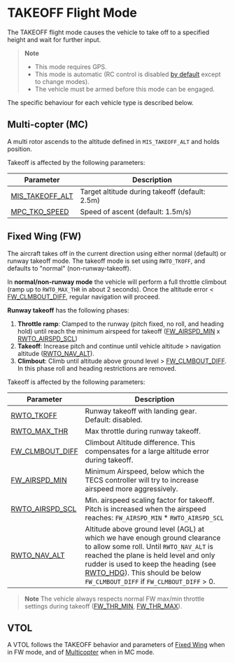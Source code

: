 # TAKEOFF Flight Mode

The TAKEOFF flight mode causes the vehicle to take off to a specified height and wait for further input.

> **Note** 
>  * This mode requires GPS.
>  * This mode is automatic (RC control is disabled [by default](../advanced_config/parameter_reference.md#COM_RC_OVERRIDE) except to change modes).
>  * The vehicle must be armed before this mode can be engaged.

The specific behaviour for each vehicle type is described below.

## Multi-copter (MC)

A multi rotor ascends to the altitude defined in `MIS_TAKEOFF_ALT` and holds position.

Takeoff is affected by the following parameters:

Parameter | Description
--- | ---
[MIS_TAKEOFF_ALT](../advanced_config/parameter_reference.md#MIS_TAKEOFF_ALT) | Target altitude during takeoff (default: 2.5m)
[MPC_TKO_SPEED](../advanced_config/parameter_reference.md#MPC_TKO_SPEED) | Speed of ascent (default: 1.5m/s)

## Fixed Wing (FW)

The aircraft takes off in the current direction using either normal (default) or runway takeoff mode. The takeoff mode is set using `RWTO_TKOFF`, and defaults to "normal" (non-runway-takeoff).

In **normal/non-runway mode** the vehicle will perform a full throttle climbout (ramp up to `RWTO_MAX_THR` in about 2 seconds). Once the altitude error < [FW_CLMBOUT_DIFF](../advanced_config/parameter_reference.md#FW_CLMBOUT_DIFF), regular navigation will proceed. 

<!-- WHAT DOES THIS MEAN 
>      - optionally blocked by the launch detector (FW Launch detection)
- what comes next - ie what is "regular navigation"
-->

**Runway takeoff** has the following phases:

1. **Throttle ramp**: Clamped to the runway (pitch fixed, no roll, and heading hold) until reach the minimum airspeed for takeoff ([FW_AIRSPD_MIN](../advanced_config/parameter_reference.md#FW_AIRSPD_MIN) x [RWTO_AIRSPD_SCL](../advanced_config/parameter_reference.md#RWTO_AIRSPD_SCL)) 
1. **Takeoff**: Increase pitch and continue until vehicle altitude > navigation altitude ([RWTO_NAV_ALT](../advanced_config/parameter_reference.md#RWTO_NAV_ALT)).
1. **Climbout**: Climb until altitude above ground level > [FW_CLMBOUT_DIFF](../advanced_config/parameter_reference.md#FW_CLMBOUT_DIFF). In this phase roll and heading restrictions are removed.

Takeoff is affected by the following parameters:

Parameter | Description
--- | ---
[RWTO_TKOFF](../advanced_config/parameter_reference.md#RWTO_TKOFF) | Runway takeoff with landing gear. Default: disabled.
[RWTO_MAX_THR](../advanced_config/parameter_reference.md#RWTO_MAX_THR) | Max throttle during runway takeoff.
[FW_CLMBOUT_DIFF](../advanced_config/parameter_reference.md#FW_CLMBOUT_DIFF) | Climbout Altitude difference. This compensates for a large altitude error during takeoff.
[FW_AIRSPD_MIN](../advanced_config/parameter_reference.md#FW_AIRSPD_MIN) | Minimum Airspeed, below which the TECS controller will try to increase airspeed more aggressively.
[RWTO_AIRSPD_SCL](../advanced_config/parameter_reference.md#RWTO_AIRSPD_SCL) | Min. airspeed scaling factor for takeoff. Pitch is increased when the airspeed reaches: `FW_AIRSPD_MIN` * `RWTO_AIRSPD_SCL`
[RWTO_NAV_ALT](../advanced_config/parameter_reference.md#RWTO_NAV_ALT) | Altitude above ground level (AGL) at which we have enough ground clearance to allow some roll. Until `RWTO_NAV_ALT` is reached the plane is held level and only rudder is used to keep the heading (see [RWTO_HDG](../advanced_config/parameter_reference.md#RWTO_HDG)). This should be below `FW_CLMBOUT_DIFF` if `FW_CLMBOUT_DIFF` > 0.


> **Note** The vehicle always respects normal FW max/min throttle settings during takeoff ([FW_THR_MIN](../advanced_config/parameter_reference.md#FW_THR_MIN]), [FW_THR_MAX](../advanced_config/parameter_reference.md#FW_THR_MAX])).


## VTOL

A VTOL follows the TAKEOFF behavior and parameters of [Fixed Wing](#fixed-wing-fw) when in FW mode, and of [Multicopter](#multi-copter-mc) when in MC mode.

<!-- this maps to AUTO_TAKEOFF in dev -->
